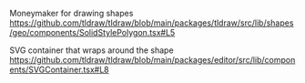 Moneymaker for drawing shapes
https://github.com/tldraw/tldraw/blob/main/packages/tldraw/src/lib/shapes/geo/components/SolidStylePolygon.tsx#L5

SVG container that wraps around the shape
https://github.com/tldraw/tldraw/blob/main/packages/editor/src/lib/components/SVGContainer.tsx#L8